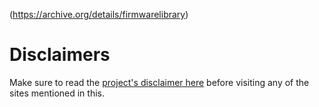 (https://archive.org/details/firmwarelibrary)

# Disclaimers
Make sure to read the [project's disclaimer here](https://github.com/meshuggahtas/TASSS#disclaimers) before visiting any of the sites mentioned in this.
